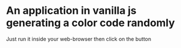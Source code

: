 # An application in vanilla js generating a color code randomly
 Just run it inside your web-browser then click on the button
